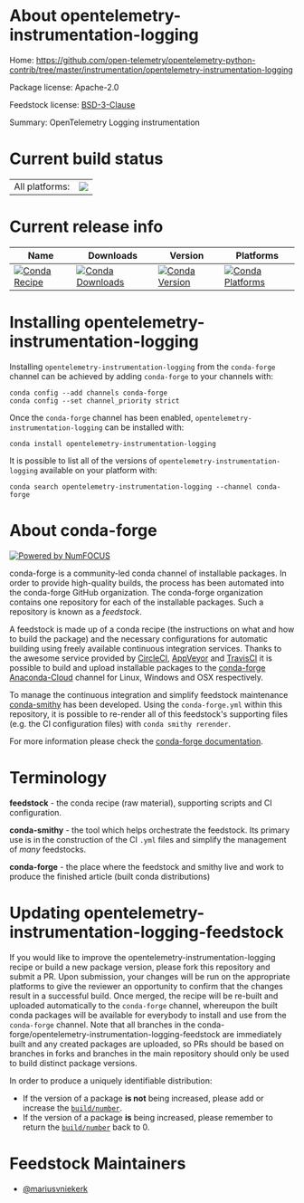 About opentelemetry-instrumentation-logging
===========================================

Home: https://github.com/open-telemetry/opentelemetry-python-contrib/tree/master/instrumentation/opentelemetry-instrumentation-logging

Package license: Apache-2.0

Feedstock license: [BSD-3-Clause](https://github.com/conda-forge/opentelemetry-instrumentation-logging-feedstock/blob/master/LICENSE.txt)

Summary: OpenTelemetry Logging instrumentation

Current build status
====================


<table><tr><td>All platforms:</td>
    <td>
      <a href="https://dev.azure.com/conda-forge/feedstock-builds/_build/latest?definitionId=13848&branchName=master">
        <img src="https://dev.azure.com/conda-forge/feedstock-builds/_apis/build/status/opentelemetry-instrumentation-logging-feedstock?branchName=master">
      </a>
    </td>
  </tr>
</table>

Current release info
====================

| Name | Downloads | Version | Platforms |
| --- | --- | --- | --- |
| [![Conda Recipe](https://img.shields.io/badge/recipe-opentelemetry--instrumentation--logging-green.svg)](https://anaconda.org/conda-forge/opentelemetry-instrumentation-logging) | [![Conda Downloads](https://img.shields.io/conda/dn/conda-forge/opentelemetry-instrumentation-logging.svg)](https://anaconda.org/conda-forge/opentelemetry-instrumentation-logging) | [![Conda Version](https://img.shields.io/conda/vn/conda-forge/opentelemetry-instrumentation-logging.svg)](https://anaconda.org/conda-forge/opentelemetry-instrumentation-logging) | [![Conda Platforms](https://img.shields.io/conda/pn/conda-forge/opentelemetry-instrumentation-logging.svg)](https://anaconda.org/conda-forge/opentelemetry-instrumentation-logging) |

Installing opentelemetry-instrumentation-logging
================================================

Installing `opentelemetry-instrumentation-logging` from the `conda-forge` channel can be achieved by adding `conda-forge` to your channels with:

```
conda config --add channels conda-forge
conda config --set channel_priority strict
```

Once the `conda-forge` channel has been enabled, `opentelemetry-instrumentation-logging` can be installed with:

```
conda install opentelemetry-instrumentation-logging
```

It is possible to list all of the versions of `opentelemetry-instrumentation-logging` available on your platform with:

```
conda search opentelemetry-instrumentation-logging --channel conda-forge
```


About conda-forge
=================

[![Powered by NumFOCUS](https://img.shields.io/badge/powered%20by-NumFOCUS-orange.svg?style=flat&colorA=E1523D&colorB=007D8A)](http://numfocus.org)

conda-forge is a community-led conda channel of installable packages.
In order to provide high-quality builds, the process has been automated into the
conda-forge GitHub organization. The conda-forge organization contains one repository
for each of the installable packages. Such a repository is known as a *feedstock*.

A feedstock is made up of a conda recipe (the instructions on what and how to build
the package) and the necessary configurations for automatic building using freely
available continuous integration services. Thanks to the awesome service provided by
[CircleCI](https://circleci.com/), [AppVeyor](https://www.appveyor.com/)
and [TravisCI](https://travis-ci.com/) it is possible to build and upload installable
packages to the [conda-forge](https://anaconda.org/conda-forge)
[Anaconda-Cloud](https://anaconda.org/) channel for Linux, Windows and OSX respectively.

To manage the continuous integration and simplify feedstock maintenance
[conda-smithy](https://github.com/conda-forge/conda-smithy) has been developed.
Using the ``conda-forge.yml`` within this repository, it is possible to re-render all of
this feedstock's supporting files (e.g. the CI configuration files) with ``conda smithy rerender``.

For more information please check the [conda-forge documentation](https://conda-forge.org/docs/).

Terminology
===========

**feedstock** - the conda recipe (raw material), supporting scripts and CI configuration.

**conda-smithy** - the tool which helps orchestrate the feedstock.
                   Its primary use is in the construction of the CI ``.yml`` files
                   and simplify the management of *many* feedstocks.

**conda-forge** - the place where the feedstock and smithy live and work to
                  produce the finished article (built conda distributions)


Updating opentelemetry-instrumentation-logging-feedstock
========================================================

If you would like to improve the opentelemetry-instrumentation-logging recipe or build a new
package version, please fork this repository and submit a PR. Upon submission,
your changes will be run on the appropriate platforms to give the reviewer an
opportunity to confirm that the changes result in a successful build. Once
merged, the recipe will be re-built and uploaded automatically to the
`conda-forge` channel, whereupon the built conda packages will be available for
everybody to install and use from the `conda-forge` channel.
Note that all branches in the conda-forge/opentelemetry-instrumentation-logging-feedstock are
immediately built and any created packages are uploaded, so PRs should be based
on branches in forks and branches in the main repository should only be used to
build distinct package versions.

In order to produce a uniquely identifiable distribution:
 * If the version of a package **is not** being increased, please add or increase
   the [``build/number``](https://docs.conda.io/projects/conda-build/en/latest/resources/define-metadata.html#build-number-and-string).
 * If the version of a package **is** being increased, please remember to return
   the [``build/number``](https://docs.conda.io/projects/conda-build/en/latest/resources/define-metadata.html#build-number-and-string)
   back to 0.

Feedstock Maintainers
=====================

* [@mariusvniekerk](https://github.com/mariusvniekerk/)

